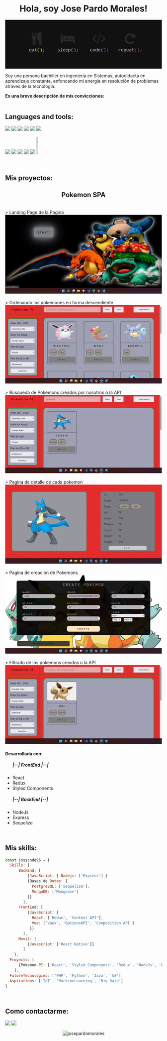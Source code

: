 <h1 align="center">Hola, soy Jose Pardo Morales! </h1>
<img align="center" src="img/coding.jpg">

<br>

<div>
  <p>
    Soy una persona bachiller en ingenieria en Sistemas, autodidacta en aprendizaje constante, enfoncando mi energía en resolución de problemas atraves de la tecnologia. 
  </p>
  <strong>Es una breve descripción de mis convicciones:</strong>
</div>

<br>

## Languages and tools:

<p>
  <code><img width="8%" src="https://www.vectorlogo.zone/logos/w3_html5/w3_html5-icon.svg"></code>
  <code><img width="10%" src="https://www.vectorlogo.zone/logos/w3_css/w3_css-official.svg"></code>
  <code><img width="9%" src="https://www.vectorlogo.zone/logos/javascript/javascript-icon.svg"></code>
  <code><img width="8.5%" src="https://www.vectorlogo.zone/logos/git-scm/git-scm-icon.svg"></code>
  <code><img width="9%" src="https://www.vectorlogo.zone/logos/reactjs/reactjs-icon.svg"></code>
  <code><img width="9%" src="https://www.vectorlogo.zone/logos/sass-lang/sass-lang-icon.svg"></code>
  <br>
  <br>
  <code><img width="9%" src="https://www.vectorlogo.zone/logos/expressjs/expressjs-icon.svg"></code>
  <code><img width="9%" src="https://www.vectorlogo.zone/logos/postgresql/postgresql-vertical.svg"></code>
  <code><img width="9%" src="https://www.vectorlogo.zone/logos/nodejs/nodejs-icon.svg"></code>
  <code><img width="9%" src="https://www.vectorlogo.zone/logos/typescriptlang/typescriptlang-icon.svg"></code>
  <code><img width="9%" src="https://www.vectorlogo.zone/logos/sequelizejs/sequelizejs-icon.svg"></code>
  <code><img width="10%" height="55" src="https://cdn.worldvectorlogo.com/logos/redux.svg"></code>
</p>

<br>

## Mis proyectos:

<h2 align="center">Pokemon SPA</h2>
<p>
  <br>
  > Landing Page de la Pagina
  <a><img src="img/landing.jpg"></a>
  <br>
  <br>
  > Ordenando los pokemones en forma descendiente 
  <a><img src="img/order.jpg"></a>
  <br>
  <br>
  > Busqueda de Pokemons creados por nosotros o la API 
  <a><img src="img/search.jpg"></a>
  <br>
  <br>
  > Pagina de detalle de cada pokemon
  <a><img src="img/detail.jpg"></a>
  <br>
  <br>
  > Pagina de creacion de Pokemons
  <a><img src="img/create.jpg"></a>
  <br>
  <br>
  > Filtrado de los pokemons creados o la API
  <a><img src="img/filter.jpg"></a>
</p>

<h4> Desarrollada con: </h4>
<ul>
  <h5>|--| FrontEnd |--|</h5>
    <li>React</li>
    <li>Redux</li>
    <li>Styled Components</li>
  <h5>|--| BackEnd |--|</h5>
    <li>NodeJs</li>
    <li>Express</li>
    <li>Sequelize</li>
</ul>

<br>

## Mis skills:

```js
const josscode95 = {
  Skills: {
      BackEnd: [
          {JavaScript: { Nodejs: ['Express'] }
          {Bases de Datos: {
            PostgreSQL: ['Sequelize'],
            MongoDB: ['Mongoose']
          }}
        ],
      FrontEnd: [
          {JavaScript: { 
            React: ['Redux', 'Context API'], 
            Vue: ['Vuex', 'OptionsAPI', 'Composition API']
           }}
        ],
      Movil: [
          {Javascript: ['React Native']}
        ]
    },
  Proyects: [
      {Pokemon-PI: ['React', 'Styled Components', 'Redux', 'NodeJs', 'Express', 'Sequelize']}
    ],
  FutureTecnologies: ['PHP', 'Python', 'Java', 'C#'],
  Aspirations: ['IoT', 'MachineLearning', 'Big Data']
}
```

<br>

## Como contactarme:

<span>
  <a href="https://www.linkedin.com/in/josspm26/" target="_blank"><img width="7%" src="https://www.vectorlogo.zone/logos/linkedin/linkedin-tile.svg"></a>
  <a href="mailto:josmar.pm19@gmail.com" target="_blank"><img width="8%" src="https://www.vectorlogo.zone/logos/gmail/gmail-icon.svg"></a>
</span>

<p align="center"><img src="https://github-readme-stats.vercel.app/api/top-langs?username=josscode95&show_icons=true&locale=en&layout=compact" alt="josepardomorales" /></p>
